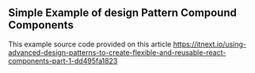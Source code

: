 ## Simple Example of design Pattern Compound Components

This example source code provided on this article https://itnext.io/using-advanced-design-patterns-to-create-flexible-and-reusable-react-components-part-1-dd495fa1823
